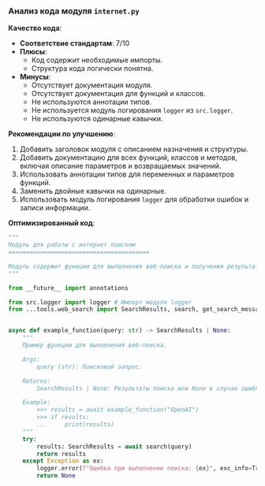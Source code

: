 ### **Анализ кода модуля `internet.py`**

**Качество кода**:

- **Соответствие стандартам**: 7/10
- **Плюсы**:
    - Код содержит необходимые импорты.
    - Структура кода логически понятна.
- **Минусы**:
    - Отсутствует документация модуля.
    - Отсутствует документация для функций и классов.
    - Не используются аннотации типов.
    - Не используется модуль логирования `logger` из `src.logger`.
    - Не используются одинарные кавычки.

**Рекомендации по улучшению**:

1.  Добавить заголовок модуля с описанием назначения и структуры.
2.  Добавить документацию для всех функций, классов и методов, включая описание параметров и возвращаемых значений.
3.  Использовать аннотации типов для переменных и параметров функций.
4.  Заменить двойные кавычки на одинарные.
5.  Использовать модуль логирования `logger` для обработки ошибок и записи информации.

**Оптимизированный код**:

```python
"""
Модуль для работы с интернет поиском
========================================

Модуль содержит функции для выполнения веб-поиска и получения результатов.
"""

from __future__ import annotations

from src.logger import logger # Импорт модуля logger
from ...tools.web_search import SearchResults, search, get_search_message


async def example_function(query: str) -> SearchResults | None:
    """
    Пример функции для выполнения веб-поиска.

    Args:
        query (str): Поисковой запрос.

    Returns:
        SearchResults | None: Результаты поиска или None в случае ошибки.

    Example:
        >>> results = await example_function("OpenAI")
        >>> if results:
        ...     print(results)
    """
    try:
        results: SearchResults = await search(query)
        return results
    except Exception as ex:
        logger.error(f"Ошибка при выполнении поиска: {ex}", exc_info=True)
        return None